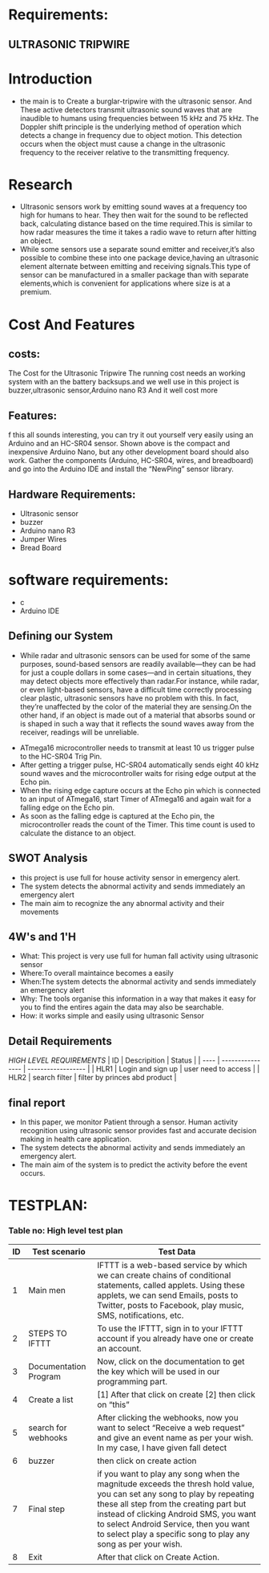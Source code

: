 # Requirements:
## ULTRASONIC TRIPWIRE
# Introduction
* the main is to  Create a burglar-tripwire with the ultrasonic sensor. And These active detectors transmit ultrasonic sound waves that are inaudible to humans using frequencies between 15 kHz and 75 kHz. The Doppler shift principle is the underlying method of operation which detects a change in frequency due to object motion. This detection occurs when the object must cause a change in the ultrasonic frequency to the receiver relative to the transmitting frequency.
# Research
* Ultrasonic sensors work by emitting sound waves at a frequency too high for humans to hear. They then wait for the sound to be reflected back, calculating distance based on the time required.This is similar to how radar measures the time it takes a radio wave to return after hitting an object.
* While some sensors use a separate sound emitter and receiver,it’s also possible to combine these into one package device,having an ultrasonic element alternate between emitting and receiving signals.This type of sensor can be manufactured in a smaller package than with separate elements,which is convenient for applications where size is at a premium.
# Cost And Features
## costs:
The Cost for the Ultrasonic Tripwire The running cost needs an working system with an the battery backsups.and we well use in this project is buzzer,ultrasonic sensor,Arduino nano R3 And it well cost more
## Features:
f this all sounds interesting, you can try it out yourself very easily using an Arduino and an HC-SR04 sensor. Shown above is the compact and inexpensive Arduino Nano, but any other development board should also work. Gather the components (Arduino, HC-SR04, wires, and breadboard) and go into the Arduino IDE and install the “NewPing” sensor library.
## Hardware Requirements:
- Ultrasonic sensor
- buzzer
- Arduino nano R3
- Jumper Wires
- Bread Board
# software requirements:
- c
- Arduino IDE

## Defining our System
* While radar and ultrasonic sensors can be used for some of the same purposes, sound-based sensors are readily available—they can be had for just a couple dollars in some cases—and in certain situations, they may detect objects more effectively than radar.For instance, while radar, or even light-based sensors, have a difficult time correctly processing clear plastic, ultrasonic sensors have no problem with this. In fact, they’re unaffected by the color of the material they are sensing.On the other hand, if an object is made out of a material that absorbs sound or is shaped in such a way that it reflects the sound waves away from the receiver, readings will be unreliable.
- ATmega16 microcontroller needs to transmit at least 10 us trigger pulse to the HC-SR04 Trig Pin.
- After getting a trigger pulse, HC-SR04 automatically sends eight 40 kHz sound waves and the microcontroller waits for rising edge output at the Echo pin.
- When the rising edge capture occurs at the Echo pin which is connected to an input of ATmega16, start Timer of ATmega16 and again wait for a falling edge on the Echo pin.
- As soon as the falling edge is captured at the Echo pin, the microcontroller reads the count of the Timer. This time count is used to calculate the distance to an object.
## SWOT Analysis
- this project is use full for house activity sensor in emergency alert.
- The system detects the abnormal activity and sends immediately an emergency alert
- The main aim to recognize the any abnormal activity and their movements
## 4W's and 1'H
* What: This project is very use full for human fall activity using ultrasonic sensor
* Where:To overall maintaince becomes a easily
* When:The system detects the abnormal activity and sends immediately an emergency alert
* Why: The tools organise this information in a way that makes it easy for you to find the entires again the data may also be searchable.
* How: it works simple and easily using ultrasonic Sensor
## Detail Requirements
_HIGH LEVEL REQUIREMENTS_
|   ID  |    Descripition   |        Status      |
| ----  |  ---------------- | ------------------ |
| HLR1  | Login and sign up | user need to access |
| HLR2  | search filter     | filter by princes abd product |
## final report
* In this paper, we monitor Patient through a sensor. Human activity recognition using ultrasonic sensor provides fast and accurate decision making in health care application.
* The system detects the abnormal activity and sends immediately an emergency alert.
* The main aim of the system is to predict the activity before the event occurs.
# TESTPLAN:
### Table no: High level test plan
|  ID  |   Test scenario  |   Test Data     |
|----- | -----------------|-----------------                                        |
| 1 |   Main men         | IFTTT is a web-based service by which we can create chains of conditional statements, called applets. Using these applets, we can send Emails, posts to Twitter, posts to Facebook, play music, SMS, notifications, etc. |
| 2 | STEPS TO IFTTT    | To use the IFTTT, sign in to your IFTTT account if you already have one or create an account. |
| 3 | Documentation Program | Now, click on the documentation to get the key which will be used in our programming part. |
| 4 | Create a list  | [1] After that click on create [2] then click on “this”  |
| 5 | search for webhooks | After clicking the webhooks, now you want to select “Receive a web request” and give an event name as per your wish. In my case, I have given fall detect   |
| 6 | buzzer | then click on create action  |
| 7 | Final step | if you want to play any song when the magnitude exceeds the thresh hold value, you can set any song to play by repeating these all step from the creating part but instead of clicking Android SMS, you want to select Android Service, then you want to select play a specific song to play any song as per your wish.   |
| 8 | Exit | After that click on Create Action. |
